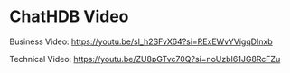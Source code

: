 # ChatHDB Video

Business Video: https://youtu.be/sl_h2SFvX64?si=RExEWvYVigqDInxb

Technical Video: https://youtu.be/ZU8pGTvc70Q?si=noUzbI61JG8RcFZu 